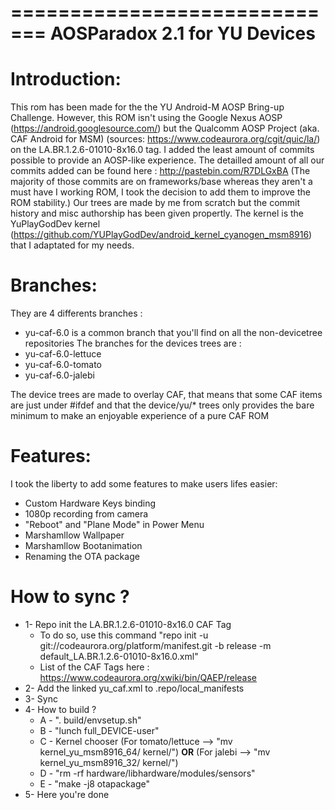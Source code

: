 =============================
AOSParadox 2.1 for YU Devices
=============================

Introduction:
=============

This rom has been made for the the YU Android-M AOSP Bring-up Challenge.
However, this ROM isn't using the Google Nexus AOSP (https://android.googlesource.com/) but the Qualcomm AOSP Project (aka. CAF Android for MSM) (sources: https://www.codeaurora.org/cgit/quic/la/) on the LA.BR.1.2.6-01010-8x16.0 tag. I added the least amount of commits possible to provide an AOSP-like experience.
The detailled amount of all our commits added can be found here : http://pastebin.com/R7DLGxBA
(The majority of those commits are on frameworks/base whereas they aren't a must have I working ROM, I took the decision to add them to improve the ROM stability.)
Our trees are made by me from scratch but the commit history and misc authorship has been given propertly.
The kernel is the YuPlayGodDev kernel (https://github.com/YUPlayGodDev/android_kernel_cyanogen_msm8916) that I adaptated for my needs.

Branches:
=========
They are 4 differents branches :
- yu-caf-6.0 is a common branch that you'll find on all the non-devicetree repositories
The branches for the devices trees are :
- yu-caf-6.0-lettuce
- yu-caf-6.0-tomato
- yu-caf-6.0-jalebi

The device trees are made to overlay CAF, that means that some CAF items are just under #ifdef and that the device/yu/* trees only provides the bare minimum to make an enjoyable experience of a pure CAF ROM

Features:
=========

I took the liberty to add some features to make users lifes easier:
- Custom Hardware Keys binding
- 1080p recording from camera
- "Reboot" and "Plane Mode" in Power Menu
- Marshamllow Wallpaper
- Marshamllow Bootanimation
- Renaming the OTA package

How to sync ?
=============
- 1- Repo init the LA.BR.1.2.6-01010-8x16.0 CAF Tag
	- To do so, use this command "repo init -u git://codeaurora.org/platform/manifest.git -b release -m default_LA.BR.1.2.6-01010-8x16.0.xml"
	- List of the CAF Tags here : https://www.codeaurora.org/xwiki/bin/QAEP/release
- 2- Add the linked yu_caf.xml to .repo/local_manifests
- 3- Sync
- 4- How to build ?
	- A - ". build/envsetup.sh"
	- B - "lunch full_DEVICE-user"
	- C - Kernel chooser (For tomato/lettuce --> "mv kernel_yu_msm8916_64/ kernel/") **OR** (For jalebi --> "mv kernel_yu_msm8916_32/ kernel/")
	- D - "rm -rf hardware/libhardware/modules/sensors"
	- E - "make -j8 otapackage"
- 5- Here you're done

